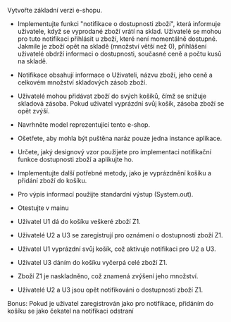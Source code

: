 Vytvořte základní verzi e-shopu.
-  Implementujte funkci "notifikace o dostupnosti zboží", která informuje uživatele, když se vyprodané zboží vrátí na sklad. Uživatelé se mohou pro tuto notifikaci přihlásit u zboží, které není momentálně dostupné. Jakmile je zboží opět na skladě (množství větší než 0), přihlášení uživatelé obdrží informaci o dostupnosti, současné ceně a počtu kusů na skladě.
-  Notifikace obsahují informace o Uživateli, názvu zboží, jeho ceně a celkovém množství skladových zásob zboží.
-  Uživatelé mohou přidávat zboží do svých košíků, čímž se snižuje skladová zásoba. Pokud uživatel vyprázdní svůj košík, zásoba zboží se opět zvýší.
-  Navrhněte model reprezentující tento e-shop.
-  Ošetřete, aby mohla být puštěna naráz pouze jedna instance aplikace.
-  Určete, jaký designový vzor použijete pro implementaci notifikační funkce dostupnosti zboží a aplikujte ho.
-  Implementujte další potřebné metody, jako je vyprázdnění košíku a přidání zboží do košíku.
-  Pro výpis informací použijte standardní výstup (System.out).

-  Otestujte v mainu
  -  Uživatel U1 dá do košíku veškeré zboží Z1.
  -  Uživatelé U2 a U3 se zaregistrují pro oznámení o dostupnosti zboží Z1.
  -  Uživatel U1 vyprázdní svůj košík, což aktivuje notifikaci pro U2 a U3.
  -  Uživatel U3 dáním do košíku vyčerpá celé zboží Z1.
  -  Zboží Z1 je naskladněno, což znamená zvýšení jeho množství.
  -  Uživatelé U2 a U3 jsou opět notifikováni o dostupnosti zboží Z1.

Bonus:
  Pokud je uživatel zaregistrován jako pro notifikace, přidáním do košíku se jako čekatel na notifikaci odstraní

